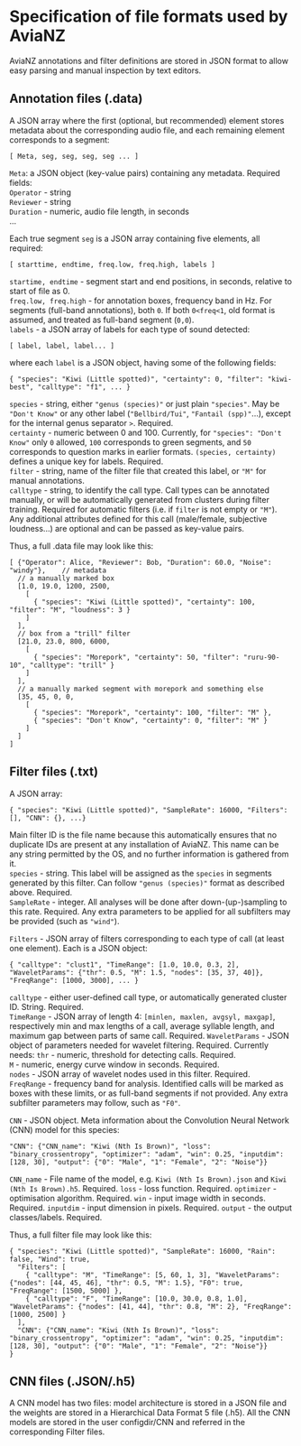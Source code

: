 # Specification of file formats used by AviaNZ

AviaNZ annotations and filter definitions are stored in JSON format to allow easy parsing and manual inspection by text editors.

## Annotation files (.data)
A JSON array where the first (optional, but recommended) element stores metadata about the corresponding audio file, and each remaining element corresponds to a segment:

    [ Meta, seg, seg, seg, seg ... ]

`Meta`: a JSON object (key-value pairs) containing any metadata. Required fields:  
`Operator` - string  
`Reviewer` - string  
`Duration` - numeric, audio file length, in seconds  
...

Each true segment `seg` is a JSON array containing five elements, all required:

    [ starttime, endtime, freq.low, freq.high, labels ]
    
`startime, endtime` - segment start and end positions, in seconds, relative to start of file as 0.  
`freq.low, freq.high` - for annotation boxes, frequency band in Hz. For segments (full-band annotations), both `0`. If both `0<freq<1`, old format is assumed, and treated as full-band segment (`0,0`).  
`labels` - a JSON array of labels for each type of sound detected:

    [ label, label, label... ]
    
where each `label` is a JSON object, having some of the following fields:

    { "species": "Kiwi (Little spotted)", "certainty": 0, "filter": "kiwi-best", "calltype": "f1", ... }
    
`species` - string, either `"genus (species)"` or just plain `"species"`. May be `"Don't Know"` or any other label (`"Bellbird/Tui"`, `"Fantail (spp)"`...), except for the internal genus separator `>`. Required.  
`certainty` - numeric between 0 and 100. Currently, for `"species": "Don't Know"` only `0` allowed, `100` corresponds to green segments, and `50` corresponds to question marks in earlier formats. `(species, certainty)` defines a unique key for labels. Required.  
`filter` - string, name of the filter file that created this label, or `"M"` for manual annotations.  
`calltype` - string, to identify the call type. Call types can be annotated manually, or will be automatically generated from clusters during filter training. Required for automatic filters (i.e. if `filter` is not empty or `"M"`).  
Any additional attributes defined for this call (male/female, subjective loudness...) are optional and can be passed as key-value pairs.

Thus, a full .data file may look like this:

    [ {"Operator": Alice, "Reviewer": Bob, "Duration": 60.0, "Noise": "windy"},    // metadata
      // a manually marked box
      [1.0, 19.0, 1200, 2500,
        [
          { "species": "Kiwi (Little spotted)", "certainty": 100, "filter": "M", "loudness": 3 }
        ]
      ],
      // box from a "trill" filter
      [21.0, 23.0, 800, 6000,
        [
          { "species": "Morepork", "certainty": 50, "filter": "ruru-90-10", "calltype": "trill" }
        ]
      ],
      // a manually marked segment with morepork and something else
      [35, 45, 0, 0,
        [
          { "species": "Morepork", "certainty": 100, "filter": "M" },
          { "species": "Don't Know", "certainty": 0, "filter": "M" }
        ]
      ]
    ]


## Filter files (.txt)

A JSON array:

    { "species": "Kiwi (Little spotted)", "SampleRate": 16000, "Filters": [], "CNN": {}, ...}
    
Main filter ID is the file name because this automatically ensures that no duplicate IDs are present at any installation of AviaNZ. This name can be any string permitted by the OS, and no further information is gathered from it.  
`species` - string. This label will be assigned as the `species` in segments generated by this filter. Can follow `"genus (species)"` format as described above. Required.  
`SampleRate` - integer. All analyses will be done after down-(up-)sampling to this rate. Required.
Any extra parameters to be applied for all subfilters may be provided (such as `"wind"`).

`Filters` - JSON array of filters corresponding to each type of call (at least one element). Each is a JSON object:

    { "calltype": "clust1", "TimeRange": [1.0, 10.0, 0.3, 2], "WaveletParams": {"thr": 0.5, "M": 1.5, "nodes": [35, 37, 40]}, "FreqRange": [1000, 3000], ... }
    
`calltype` - either user-defined call type, or automatically generated cluster ID. String. Required.  
`TimeRange` - JSON array of length 4: `[minlen, maxlen, avgsyl, maxgap]`, respectively min and max lengths of a call, average syllable length, and maximum gap between parts of same call. Required.
`WaveletParams` - JSON object of parameters needed for wavelet filtering. Required. Currently needs:
`thr` - numeric, threshold for detecting calls. Required.  
`M` - numeric, energy curve window in seconds. Required.  
`nodes` - JSON array of wavelet nodes used in this filter. Required.  
`FreqRange` - frequency band for analysis. Identified calls will be marked as boxes with these limits, or as full-band segments if not provided.
Any extra subfilter parameters may follow, such as `"F0"`.

`CNN` - JSON object. Meta information about the Convolution Neural Network (CNN) model for this species:

    "CNN": {"CNN_name": "Kiwi (Nth Is Brown)", "loss": "binary_crossentropy", "optimizer": "adam", "win": 0.25, "inputdim": [128, 30], "output": {"0": "Male", "1": "Female", "2": "Noise"}}

`CNN_name` - File name of the model, e.g. `Kiwi (Nth Is Brown).json` and `Kiwi (Nth Is Brown).h5`. Required.
`loss` - loss function. Required.
`optimizer` - optimisation algorithm. Required.
`win` - input image width in seconds. Required.
`inputdim` - input dimension in pixels. Required.
`output` - the output classes/labels. Required.

Thus, a full filter file may look like this:

    { "species": "Kiwi (Little spotted)", "SampleRate": 16000, "Rain": false, "Wind": true,
      "Filters": [
        { "calltype": "M", "TimeRange": [5, 60, 1, 3], "WaveletParams": {"nodes": [44, 45, 46], "thr": 0.5, "M": 1.5}, "F0": true, "FreqRange": [1500, 5000] },
        { "calltype": "F", "TimeRange": [10.0, 30.0, 0.8, 1.0], "WaveletParams": {"nodes": [41, 44], "thr": 0.8, "M": 2}, "FreqRange": [1000, 2500] }
      ],
      "CNN": {"CNN_name": "Kiwi (Nth Is Brown)", "loss": "binary_crossentropy", "optimizer": "adam", "win": 0.25, "inputdim": [128, 30], "output": {"0": "Male", "1": "Female", "2": "Noise"}}
    }

## CNN files (.JSON/.h5)

A CNN model has two files: model architecture is stored in a JSON file and the weights are stored in a Hierarchical Data Format 5 file (.h5).
All the CNN models are stored in the user configdir/CNN and referred in the corresponding Filter files.